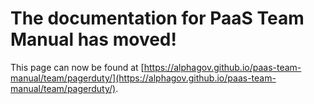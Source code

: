
# The documentation for PaaS Team Manual has moved!
This page can now be found at [https://alphagov.github.io/paas-team-manual/team/pagerduty/](https://alphagov.github.io/paas-team-manual/team/pagerduty/).
